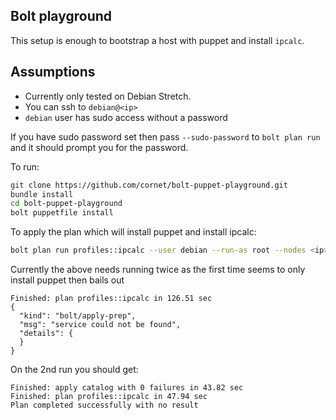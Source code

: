 ## Bolt playground

This setup is enough to bootstrap a host with puppet and install `ipcalc`.


## Assumptions

* Currently only tested on Debian Stretch.
* You can ssh to `debian@<ip>`
* `debian` user has sudo access without a password

If you have sudo password set then pass `--sudo-password` to `bolt plan run` and it should prompt you for the password.


To run:

```bash
git clone https://github.com/cornet/bolt-puppet-playground.git
bundle install
cd bolt-puppet-playground
bolt puppetfile install
```

To apply the plan which will install puppet and install ipcalc:
```bash
bolt plan run profiles::ipcalc --user debian --run-as root --nodes <ip> --verbose
```

Currently the above needs running twice as the first time seems to only install puppet then bails out

```
Finished: plan profiles::ipcalc in 126.51 sec
{
  "kind": "bolt/apply-prep",
  "msg": "service could not be found",
  "details": {
  }
}
```

On the 2nd run you should get:
```
Finished: apply catalog with 0 failures in 43.82 sec
Finished: plan profiles::ipcalc in 47.94 sec
Plan completed successfully with no result
```
